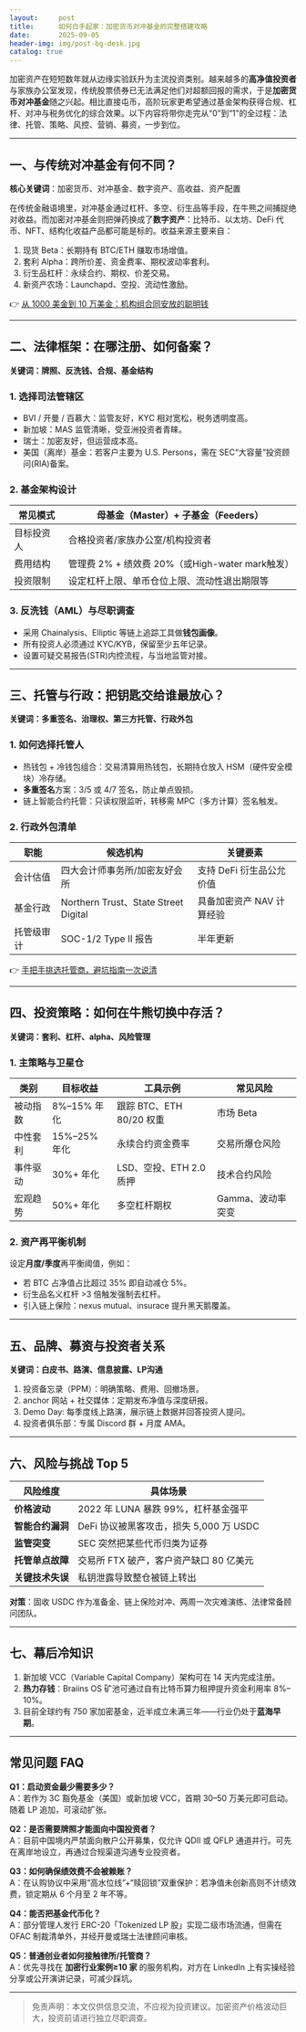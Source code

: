 ```yaml
---
layout:     post
title:      如何白手起家：加密货币对冲基金的完整搭建攻略
date:       2025-09-05
header-img: img/post-bg-desk.jpg
catalog: true
---
```


加密资产在短短数年就从边缘实验跃升为主流投资类别。越来越多的**高净值投资者**与家族办公室发现，传统股票债券已无法满足他们对超额回报的需求，于是**加密货币对冲基金**随之兴起。相比直接屯币，高阶玩家更希望通过基金架构获得合规、杠杆、对冲与税务优化的综合效果。以下内容将带你走完从“0”到“1”的全过程：法律、托管、策略、风控、营销、募资，一步到位。

---

## 一、与传统对冲基金有何不同？

**核心关键词**：加密货币、对冲基金、数字资产、高收益、资产配置

在传统金融语境里，对冲基金通过杠杆、多空、衍生品等手段，在牛熊之间捕捉绝对收益。而加密对冲基金则把弹药换成了**数字资产**：比特币、以太坊、DeFi 代币、NFT、结构化收益产品都可能是标的。收益来源主要来自：

1. 现货 Beta：长期持有 BTC/ETH 赚取市场增值。
2. 套利 Alpha：跨所价差、资金费率、期权波动率套利。
3. 衍生品杠杆：永续合约、期权、价差交易。
4. 新资产农场：Launchapd、空投、流动性激励。

👉 [从 1000 美金到 10 万美金：机构组合同安放的聪明钱](https://okxdog.com/)

---

## 二、法律框架：在哪注册、如何备案？

**关键词：牌照、反洗钱、合规、基金结构**

### 1. 选择司法管辖区

- BVI / 开曼 / 百慕大：监管友好，KYC 相对宽松，税务透明度高。
- 新加坡：MAS 监管清晰，受亚洲投资者青睐。
- 瑞士：加密友好，但运营成本高。
- 美国（离岸）基金：若客户主要为 U.S. Persons，需在 SEC“大容量”投资顾问(RIA)备案。

### 2. 基金架构设计

| 常见模式 | 母基金（Master）+ 子基金（Feeders） |
|----------|-----------------------------------|
| 目标投资人 | 合格投资者/家族办公室/机构投资者 |
| 费用结构 | 管理费 2% + 绩效费 20%（或High-water mark触发） |
| 投资限制 | 设定杠杆上限、单币仓位上限、流动性退出期限等 |

### 3. 反洗钱（AML）与尽职调查

- 采用 Chainalysis、Elliptic 等链上追踪工具做**钱包画像**。
- 所有投资人必须通过 KYC/KYB，保留至少五年记录。
- 设置可疑交易报告(STR)内控流程，与当地监管对接。

---

## 三、托管与行政：把钥匙交给谁最放心？

**关键词：多重签名、治理权、第三方托管、行政外包**

### 1. 如何选择托管人

- 热钱包 + 冷钱包组合：交易清算用热钱包，长期持仓放入 HSM（硬件安全模块）冷存储。
- **多重签名**方案：3/5 或 4/7 签名，防止单点毁损。
- 链上智能合约托管：只读权限监听，转移需 MPC（多方计算）签名触发。

### 2. 行政外包清单

| 职能 | 候选机构 | 关键要素 |
|---|---|---|
| 会计估值 | 四大会计师事务所/加密友好会所 | 支持 DeFi 衍生品公允价值 |
| 基金行政 | Northern Trust、State Street Digital | 具备加密资产 NAV 计算经验 |
| 托管级审计 | SOC-1/2 Type II 报告 | 半年更新 |

👉 [手把手挑选托管商，避坑指南一次说清](https://okxdog.com/)

---

## 四、投资策略：如何在牛熊切换中存活？

**关键词：套利、杠杆、alpha、风险管理**

### 1. 主策略与卫星仓

| 类别 | 目标收益 | 工具示例 | 常见风险 |
|---|---|---|---|
| 被动指数 | 8%–15% 年化 | 跟踪 BTC、ETH 80/20 权重 | 市场 Beta |
| 中性套利 | 15%–25% 年化 | 永续合约资金费率 | 交易所爆仓风险 |
| 事件驱动 | 30%+ 年化 | LSD、空投、ETH 2.0 质押 | 技术合约风险 |
| 宏观趋势 | 50%+ 年化 | 多空杠杆期权 | Gamma、波动率突变 |

### 2. 资产再平衡机制

设定**月度/季度**再平衡阈值，例如：

- 若 BTC 占净值占比超过 35% 即自动减仓 5%。
- 衍生品名义杠杆 >3 倍触发强制去杠杆。
- 引入链上保险：nexus mutual、insurace 提升黑天鹅覆盖。

---

## 五、品牌、募资与投资者关系

**关键词：白皮书、路演、信息披露、LP沟通**

1. 投资备忘录（PPM）：明确策略、费用、回撤场景。
2. 	anchor 网站 + 社交媒体：定期发布净值与深度研报。
3.  Demo Day: 每季度线上路演，展示链上数据并回答投资人提问。
4.  投资者俱乐部：专属 Discord 群 + 月度 AMA。

---

## 六、风险与挑战 Top 5

| 风险维度 | 具体场景 |
|---|---|
| **价格波动** | 2022 年 LUNA 暴跌 99%，杠杆基金强平 |
| **智能合约漏洞** | DeFi 协议被黑客攻击，损失 5,000 万 USDC |
| **监管突变** | SEC 突然把某些代币归类为证券 |
| **托管单点故障** | 交易所 FTX 破产，客户资产缺口 80 亿美元 |
| **关键技术失误** | 私钥泄露导致整仓被链上转出 |

**对策**：固收 USDC 作为准备金、链上保险对冲、两周一次灾难演练、法律常备顾问团队。

---

## 七、幕后冷知识

1. 新加坡 VCC（Variable Capital Company）架构可在 14 天内完成注册。
2. **热力存钱**：Braiins OS 矿池可通过自有比特币算力租押提升资金利用率 8%–10%。
3. 目前全球约有 750 家加密基金，近半成立未满三年——行业仍处于**蓝海早期**。

---

## 常见问题 FAQ

**Q1：启动资金最少需要多少？**  
A：若作为 3C 豁免基金（美国）或新加坡 VCC，首期 30–50 万美元即可启动。随着 LP 追加，可滚动扩张。

**Q2：是否需要牌照才能面向中国投资者？**  
A：目前中国境内严禁面向散户公开募集，仅允许 QDII 或 QFLP 通道并行。可先在离岸地设立，再通过合规渠道沟通专业投资者。

**Q3：如何确保绩效费不会被赖账？**  
A：在认购协议中采用“高水位线”+“赎回锁”双重保护：若净值未创新高则不计绩效费，锁定期从 6 个月至 2 年不等。

**Q4：能否把基金代币化？**  
A：部分管理人发行 ERC-20「Tokenized LP 股」实现二级市场流通，但需在 OFAC 制裁清单外，并经开曼或瑞士法律顾问审核。

**Q5：普通创业者如何接触律所/托管商？**  
A：优先寻找在 **加密行业案例≥10 家** 的服务机构，对方在 LinkedIn 上有实操经验分享或公开演讲记录，可减少踩坑。

---

> 免责声明：本文仅供信息交流，不应视为投资建议。加密资产价格波动巨大，投资前请进行独立尽职调查。